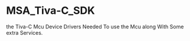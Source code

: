 # MSA_Tiva-C_SDK
the Tiva-C Mcu  Device Drivers Needed To use the Mcu along With Some extra Services.
